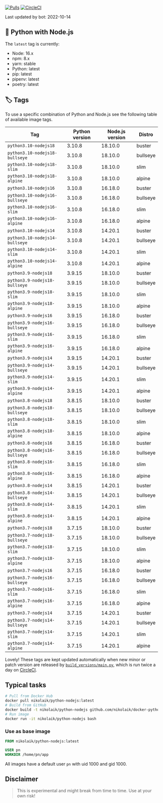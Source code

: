 [![Pulls](https://img.shields.io/docker/pulls/nikolaik/python-nodejs.svg?style=flat-square)](https://hub.docker.com/r/nikolaik/python-nodejs/)
[![CircleCI](https://img.shields.io/circleci/project/github/nikolaik/docker-python-nodejs.svg?style=flat-square)](https://circleci.com/gh/nikolaik/docker-python-nodejs)

Last updated by bot: 2022-10-14

## 🐳 Python with Node.js 
The `latest` tag is currently:

- Node: 16.x
- npm: 8.x
- yarn: stable
- Python: latest
- pip: latest
- pipenv: latest
- poetry: latest

## 🏷 Tags
To use a specific combination of Python and Node.js see the following table of available image tags.

Tag | Python version | Node.js version | Distro
--- | --- | --- | ---
`python3.10-nodejs18` | 3.10.8 | 18.10.0 | buster
`python3.10-nodejs18-bullseye` | 3.10.8 | 18.10.0 | bullseye
`python3.10-nodejs18-slim` | 3.10.8 | 18.10.0 | slim
`python3.10-nodejs18-alpine` | 3.10.8 | 18.10.0 | alpine
`python3.10-nodejs16` | 3.10.8 | 16.18.0 | buster
`python3.10-nodejs16-bullseye` | 3.10.8 | 16.18.0 | bullseye
`python3.10-nodejs16-slim` | 3.10.8 | 16.18.0 | slim
`python3.10-nodejs16-alpine` | 3.10.8 | 16.18.0 | alpine
`python3.10-nodejs14` | 3.10.8 | 14.20.1 | buster
`python3.10-nodejs14-bullseye` | 3.10.8 | 14.20.1 | bullseye
`python3.10-nodejs14-slim` | 3.10.8 | 14.20.1 | slim
`python3.10-nodejs14-alpine` | 3.10.8 | 14.20.1 | alpine
`python3.9-nodejs18` | 3.9.15 | 18.10.0 | buster
`python3.9-nodejs18-bullseye` | 3.9.15 | 18.10.0 | bullseye
`python3.9-nodejs18-slim` | 3.9.15 | 18.10.0 | slim
`python3.9-nodejs18-alpine` | 3.9.15 | 18.10.0 | alpine
`python3.9-nodejs16` | 3.9.15 | 16.18.0 | buster
`python3.9-nodejs16-bullseye` | 3.9.15 | 16.18.0 | bullseye
`python3.9-nodejs16-slim` | 3.9.15 | 16.18.0 | slim
`python3.9-nodejs16-alpine` | 3.9.15 | 16.18.0 | alpine
`python3.9-nodejs14` | 3.9.15 | 14.20.1 | buster
`python3.9-nodejs14-bullseye` | 3.9.15 | 14.20.1 | bullseye
`python3.9-nodejs14-slim` | 3.9.15 | 14.20.1 | slim
`python3.9-nodejs14-alpine` | 3.9.15 | 14.20.1 | alpine
`python3.8-nodejs18` | 3.8.15 | 18.10.0 | buster
`python3.8-nodejs18-bullseye` | 3.8.15 | 18.10.0 | bullseye
`python3.8-nodejs18-slim` | 3.8.15 | 18.10.0 | slim
`python3.8-nodejs18-alpine` | 3.8.15 | 18.10.0 | alpine
`python3.8-nodejs16` | 3.8.15 | 16.18.0 | buster
`python3.8-nodejs16-bullseye` | 3.8.15 | 16.18.0 | bullseye
`python3.8-nodejs16-slim` | 3.8.15 | 16.18.0 | slim
`python3.8-nodejs16-alpine` | 3.8.15 | 16.18.0 | alpine
`python3.8-nodejs14` | 3.8.15 | 14.20.1 | buster
`python3.8-nodejs14-bullseye` | 3.8.15 | 14.20.1 | bullseye
`python3.8-nodejs14-slim` | 3.8.15 | 14.20.1 | slim
`python3.8-nodejs14-alpine` | 3.8.15 | 14.20.1 | alpine
`python3.7-nodejs18` | 3.7.15 | 18.10.0 | buster
`python3.7-nodejs18-bullseye` | 3.7.15 | 18.10.0 | bullseye
`python3.7-nodejs18-slim` | 3.7.15 | 18.10.0 | slim
`python3.7-nodejs18-alpine` | 3.7.15 | 18.10.0 | alpine
`python3.7-nodejs16` | 3.7.15 | 16.18.0 | buster
`python3.7-nodejs16-bullseye` | 3.7.15 | 16.18.0 | bullseye
`python3.7-nodejs16-slim` | 3.7.15 | 16.18.0 | slim
`python3.7-nodejs16-alpine` | 3.7.15 | 16.18.0 | alpine
`python3.7-nodejs14` | 3.7.15 | 14.20.1 | buster
`python3.7-nodejs14-bullseye` | 3.7.15 | 14.20.1 | bullseye
`python3.7-nodejs14-slim` | 3.7.15 | 14.20.1 | slim
`python3.7-nodejs14-alpine` | 3.7.15 | 14.20.1 | alpine

Lovely! These tags are kept updated automatically when new minor or patch version are released by [`build_versions/main.py`](./build_versions/main.py), which is run twice a day on [CircleCI](https://circleci.com/gh/nikolaik/docker-python-nodejs).

## Typical tasks
```bash
# Pull from Docker Hub
docker pull nikolaik/python-nodejs:latest
# Build from GitHub
docker build -t nikolaik/python-nodejs github.com/nikolaik/docker-python-nodejs
# Run image
docker run -it nikolaik/python-nodejs bash
```

### Use as base image
```Dockerfile
FROM nikolaik/python-nodejs:latest

USER pn
WORKDIR /home/pn/app
```

All images have a default user `pn` with uid 1000 and gid 1000.

## Disclaimer
> This is experimental and might break from time to time. Use at your own risk!
